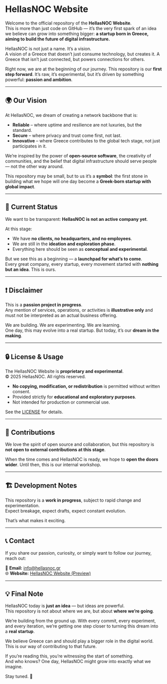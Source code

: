 # HellasNOC Website  

Welcome to the official repository of the **HellasNOC Website**.  
This is more than just code on GitHub — it’s the very first spark of an idea we believe can grow into something bigger: **a startup born in Greece, aiming to build the future of digital infrastructure.**  

HellasNOC is not just a name. It’s a vision.  
A vision of a Greece that doesn’t just consume technology, but creates it. A Greece that isn’t just connected, but powers connections for others.  

Right now, we are at the beginning of our journey. This repository is our **first step forward**. It’s raw, it’s experimental, but it’s driven by something powerful: **passion and ambition**.  

---

## 🌍 Our Vision  

At HellasNOC, we dream of creating a network backbone that is:  
- **Reliable** – where uptime and resilience are not luxuries, but the standard.  
- **Secure** – where privacy and trust come first, not last.  
- **Innovative** – where Greece contributes to the global tech stage, not just participates in it.  

We’re inspired by the power of **open-source software**, the creativity of communities, and the belief that digital infrastructure should serve people — not the other way around.  

This repository may be small, but to us it’s a **symbol**: the first stone in building what we hope will one day become a **Greek-born startup with global impact**.  

---

## 🚧 Current Status  

We want to be transparent: **HellasNOC is not an active company yet**.  

At this stage:  
- We have **no clients, no headquarters, and no employees**.  
- We are still in the **ideation and exploration phase**.  
- Everything here should be seen as **conceptual and experimental**.  

But we see this as a beginning — a **launchpad for what’s to come**.  
Every great company, every startup, every movement started with **nothing but an idea**. This is ours.  

---

## ❗ Disclaimer  

This is a **passion project in progress**.  
Any mention of services, operations, or activities is **illustrative only** and must not be interpreted as an actual business offering.  

We are building. We are experimenting. We are learning.  
One day, this may evolve into a real startup. But today, it’s our **dream in the making**.  

---

## 🔒 License & Usage  

The HellasNOC Website is **proprietary and experimental**.  
© 2025 HellasNOC. All rights reserved.  

- **No copying, modification, or redistribution** is permitted without written consent.  
- Provided strictly for **educational and exploratory purposes**.  
- Not intended for production or commercial use.  

See the [LICENSE](LICENSE) for details.  

---

## 🚫 Contributions  

We love the spirit of open source and collaboration, but this repository is **not open to external contributions at this stage**.  

When the time comes and HellasNOC is ready, we hope to **open the doors wider**. Until then, this is our internal workshop.  

---

## 🏗️ Development Notes  

This repository is a **work in progress**, subject to rapid change and experimentation.  
Expect breakage, expect drafts, expect constant evolution.  

That’s what makes it exciting.  

---

## 📞 Contact  

If you share our passion, curiosity, or simply want to follow our journey, reach out:  

📧 **Email:** info@hellasnoc.gr  
🌐 **Website:** [HellasNOC Website (Preview)](https://its-juice.github.io/hellasnoc/index.html)  

---

## 💡 Final Note  

HellasNOC today is **just an idea** — but ideas are powerful.  
This repository is not about where we are, but about **where we’re going**.  

We’re building from the ground up. With every commit, every experiment, and every iteration, we’re getting one step closer to turning this dream into a **real startup**.  

We believe Greece can and should play a bigger role in the digital world.  
This is our way of contributing to that future.  

If you’re reading this, you’re witnessing the start of something.  
And who knows? One day, HellasNOC might grow into exactly what we imagine.  

Stay tuned. 🚀  
